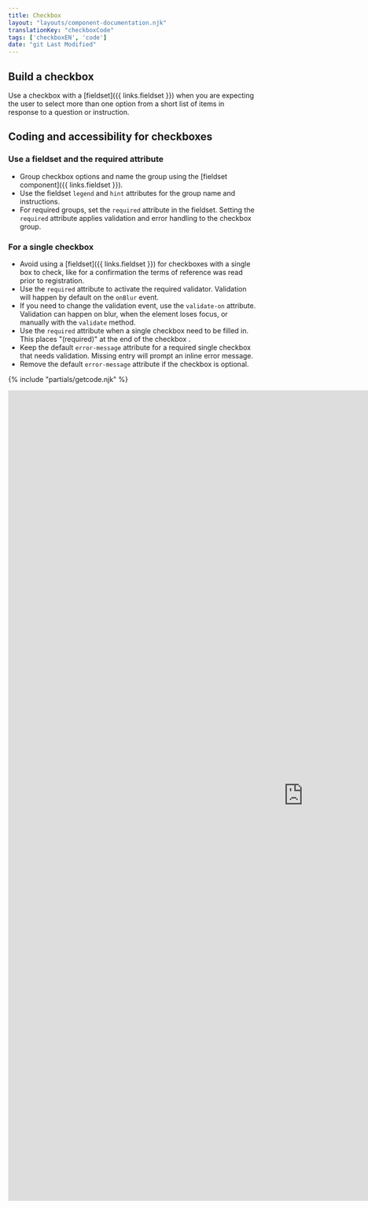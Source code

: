 ```yaml
---
title: Checkbox
layout: "layouts/component-documentation.njk"
translationKey: "checkboxCode"
tags: ['checkboxEN', 'code']
date: "git Last Modified"
---
```


## Build a checkbox

Use a checkbox with a [fieldset]({{ links.fieldset }}) when you are expecting the user to select more than one option from a short list of items in response to a question or instruction.

## Coding and accessibility for checkboxes

### Use a fieldset and the required attribute

- Group checkbox options and name the group using the [fieldset component]({{ links.fieldset }}).
- Use the fieldset `legend` and `hint` attributes for the group name and instructions.
- For required groups, set the `required` attribute in the fieldset. Setting the `required` attribute applies validation and error handling to the checkbox group.

### For a single checkbox

- Avoid using a [fieldset]({{ links.fieldset }}) for checkboxes with a single box to check, like for a confirmation the terms of reference was read prior to registration.
- Use the `required` attribute to activate  the required validator. Validation will happen by default on the `onBlur` event.
- If you need to change the validation event, use the `validate-on` attribute. Validation can happen on blur, when the element loses focus, or manually with the `validate` method.
- Use the `required` attribute when a single checkbox need to be filled in. This places "(required)" at the end of the checkbox .
- Keep the default `error-message` attribute for a required single checkbox that needs validation. Missing entry will prompt an inline error message.
- Remove the default `error-message` attribute if the checkbox is optional.

{% include "partials/getcode.njk" %}

<div class="iframe-container">
  <iframe
    title="Overview of gcds-checkbox properties and events."
    src="https://cds-snc.github.io/gcds-components/iframe.html?viewMode=docs&singleStory=true&id=components-checkbox--events-properties"
    width="1200"
    height="1650"
    style="display: block; margin: 0 auto;"
    frameBorder="0"
    allow="clipboard-write"
  ></iframe>
</div>
